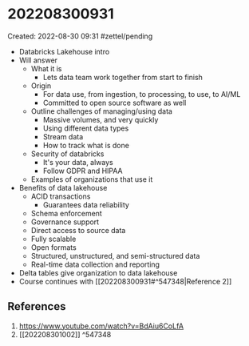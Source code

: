 # 202208300931
Created: 2022-08-30 09:31
#zettel/pending 

- Databricks Lakehouse intro
- Will answer
	- What it is
		- Lets data team work together from start to finish
	- Origin
		- For data use, from ingestion, to processing, to use, to AI/ML
		- Committed to open source software as well
	- Outline challenges of managing/using data
		- Massive volumes, and very quickly
		- Using different data types
		- Stream data
		- How to track what is done
	- Security of databricks
		- It's your data, always
		- Follow GDPR and HIPAA
	- Examples of organizations that use it
- Benefits of data lakehouse
	- ACID transactions
		- Guarantees data reliability
	- Schema enforcement
	- Governance support
	- Direct access to source data
	- Fully scalable
	- Open formats
	- Structured, unstructured, and semi-structured data
	- Real-time data collection and reporting
- Delta tables give organization to data lakehouse
- Course continues with [[202208300931#^547348|Reference 2]]

## References
1. https://www.youtube.com/watch?v=BdAiu6CoLfA
2. [[202208301002]] ^547348